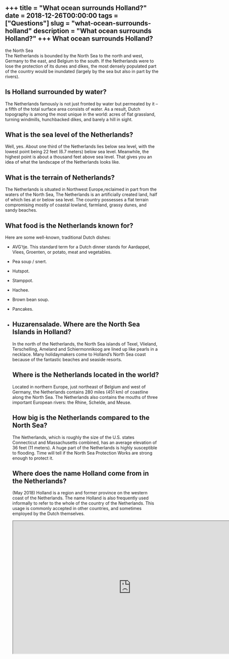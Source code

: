 +++
title = "What ocean surrounds Holland?"
date = 2018-12-26T00:00:00
tags = ["Questions"]
slug = "what-ocean-surrounds-holland"
description = "What ocean surrounds Holland?"
+++
What ocean surrounds Holland?
-----------------------------

the North Sea  
The Netherlands is bounded by the North Sea to the north and west, Germany to the east, and Belgium to the south. If the Netherlands were to lose the protection of its dunes and dikes, the most densely populated part of the country would be inundated (largely by the sea but also in part by the rivers).

Is Holland surrounded by water?
-------------------------------

The Netherlands famously is not just fronted by water but permeated by it – a fifth of the total surface area consists of water. As a result, Dutch topography is among the most unique in the world: acres of flat grassland, turning windmills, hunchbacked dikes, and barely a hill in sight.

What is the sea level of the Netherlands?
-----------------------------------------

Well, yes. About one third of the Netherlands lies below sea level, with the lowest point being 22 feet (6.7 meters) below sea level. Meanwhile, the highest point is about a thousand feet above sea level. That gives you an idea of what the landscape of the Netherlands looks like.

What is the terrain of Netherlands?
-----------------------------------

The Netherlands is situated in Northwest Europe,reclaimed in part from the waters of the North Sea, The Netherlands is an artificially created land, half of which lies at or below sea level. The country possesses a flat terrain compromising mostly of coastal lowland, farmland, grassy dunes, and sandy beaches.

What food is the Netherlands known for?
---------------------------------------

Here are some well-known, traditional Dutch dishes:

- AVG’tje. This standard term for a Dutch dinner stands for Aardappel, Vlees, Groenten, or potato, meat and vegetables.
- Pea soup / snert.
- Hutspot.
- Stamppot.
- Hachee.
- Brown bean soup.
- Pancakes.
- Huzarensalade. Where are the North Sea Islands in Holland?
    -------------------------------------------
    
    In the north of the Netherlands, the North Sea islands of Texel, Vlieland, Terschelling, Ameland and Schiermonnikoog are lined up like pearls in a necklace. Many holidaymakers come to Holland’s North Sea coast because of the fantastic beaches and seaside resorts.
    
    Where is the Netherlands located in the world?
    ----------------------------------------------
    
    Located in northern Europe, just northeast of Belgium and west of Germany, the Netherlands contains 280 miles (451 km) of coastline along the North Sea. The Netherlands also contains the mouths of three important European rivers: the Rhine, Schelde, and Meuse.
    
    How big is the Netherlands compared to the North Sea?
    -----------------------------------------------------
    
    The Netherlands, which is roughly the size of the U.S. states Connecticut and Massachusetts combined, has an average elevation of 36 feet (11 meters). A huge part of the Netherlands is highly susceptible to flooding. Time will tell if the North Sea Protection Works are strong enough to protect it.
    
    Where does the name Holland come from in the Netherlands?
    ---------------------------------------------------------
    
    (May 2018) Holland is a region and former province on the western coast of the Netherlands. The name Holland is also frequently used informally to refer to the whole of the country of the Netherlands. This usage is commonly accepted in other countries, and sometimes employed by the Dutch themselves.
    
    <iframe allow="accelerometer; autoplay; clipboard-write; encrypted-media; gyroscope; picture-in-picture" allowfullscreen="" class="__youtube_prefs__  epyt-is-override  no-lazyload" data-no-lazy="1" data-origheight="433" data-origwidth="770" data-skipgform_ajax_framebjll="" height="433" id="_ytid_79922" loading="lazy" src="https://www.youtube.com/embed/jdGjgmyFP9M?enablejsapi=1&autoplay=0&cc_load_policy=0&cc_lang_pref=&iv_load_policy=1&loop=0&modestbranding=0&rel=1&fs=1&playsinline=0&autohide=2&theme=dark&color=red&controls=1&" title="YouTube player" width="770"></iframe>